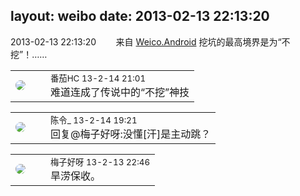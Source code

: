 layout: weibo
date: 2013-02-13 22:13:20
---
<meta name="referrer" content="no-referrer" />

2013-02-13 22:13:20  &nbsp;&nbsp;&nbsp;&nbsp;&nbsp;&nbsp; 来自 <a href="http://app.weibo.com/t/feed/l4RWD" rel="nofollow">Weico.Android</a>
挖坑的最高境界是为“不挖”！…… ​​​

<table style="width: 100%;">
  <tr>
    <td style="width: 40px;"><img style="border-radius:50%" src="https://tva4.sinaimg.cn/crop.0.0.100.100.50/96fcf04ejw1elxrupa39mj202s02s743.jpg?KID=imgbed,tva&Expires=1624467287&ssig=1oJwnOlBpY"></td>
    <td colspan="2"><small>番茄HC 13-2-14 21:01</small><br/>难道连成了传说中的“不挖”神技</td>
  </tr>
</table>

<table style="width: 100%;">
  <tr>
    <td style="width: 40px;"><img style="border-radius:50%" src="https://tva2.sinaimg.cn/crop.0.0.180.180.50/6ccc9e5fjw1e8qgp5bmzyj2050050aa8.jpg?KID=imgbed,tva&Expires=1624467287&ssig=Dp8xO9cQJ1"></td>
    <td colspan="2"><small>陈令_ 13-2-14 19:21</small><br/>回复@梅子好呀:没懂[汗]是主动跳？</td>
  </tr>
</table>

<table style="width: 100%;">
  <tr>
    <td style="width: 40px;"><img style="border-radius:50%" src="https://tva3.sinaimg.cn/crop.0.0.180.180.50/abefb5b0jw1e8qgp5bmzyj2050050aa8.jpg?KID=imgbed,tva&Expires=1624467287&ssig=rl2FtkESbM"></td>
    <td colspan="2"><small>梅子好呀 13-2-13 22:46</small><br/>旱涝保收。</td>
  </tr>
</table>

